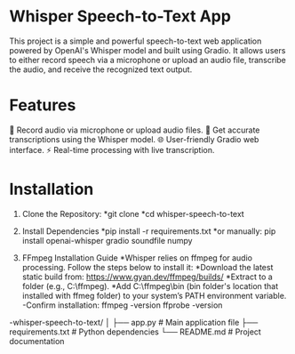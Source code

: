 # Whisper Speech-to-Text App
This project is a simple and powerful speech-to-text web application powered by OpenAI's Whisper model and built using Gradio. It allows users to either record speech via a microphone or upload an audio file, transcribe the audio, and receive the recognized text output.

# Features
🎤 Record audio via microphone or upload audio files.
📄 Get accurate transcriptions using the Whisper model.
🌐 User-friendly Gradio web interface.
⚡ Real-time processing with live transcription.

# Installation

1. Clone the Repository: 
*git clone
*cd whisper-speech-to-text

2. Install Dependencies
*pip install -r requirements.txt
*or manually: pip install openai-whisper gradio soundfile numpy

3. FFmpeg Installation Guide
*Whisper relies on ffmpeg for audio processing. Follow the steps below to install it:
*Download the latest static build from: https://www.gyan.dev/ffmpeg/builds/
*Extract to a folder (e.g., C:\ffmpeg).
*Add C:\ffmpeg\bin (bin folder's location that installed with ffmeg folder) to your system’s PATH environment variable.
-Confirm installation:
ffmpeg -version
ffprobe -version

-whisper-speech-to-text/
│
├── app.py                # Main application file
├── requirements.txt      # Python dependencies
└── README.md             # Project documentation
